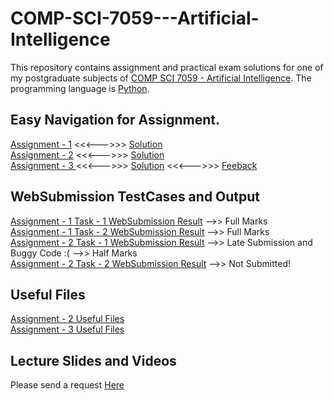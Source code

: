 # COMP-SCI-7059---Artificial-Intelligence
This repository contains assignment and practical exam solutions for one of my postgraduate subjects of [COMP SCI 7059 - Artificial Intelligence](https://www.adelaide.edu.au/course-outlines/009516/1/sem-1/). The programming language is [Python](https://www.python.org/).  

## Easy Navigation for Assignment.
[Assignment - 1](https://github.com/Vanditg/COMP-SCI-7059---Artificial-Intelligence/tree/master/Assignment/Assignment%20-%201/Problem) <<<--->>> [Solution](https://github.com/Vanditg/COMP-SCI-7059---Artificial-Intelligence/tree/master/Assignment/Assignment%20-%201/Solution)  
[Assignment - 2](https://github.com/Vanditg/COMP-SCI-7059---Artificial-Intelligence/tree/master/Assignment/Assignment%20-%202/Problem) <<<--->>> [Solution](https://github.com/Vanditg/COMP-SCI-7059---Artificial-Intelligence/tree/master/Assignment/Assignment%20-%202/Solution)  
[Assignment - 3 ](https://github.com/Vanditg/COMP-SCI-7059---Artificial-Intelligence/tree/master/Assignment/Assignment%20-%203/Problem) <<<--->>> [Solution](https://github.com/Vanditg/COMP-SCI-7059---Artificial-Intelligence/tree/master/Assignment/Assignment%20-%203/Solution) <<<--->>> [Feeback](https://github.com/Vanditg/COMP-SCI-7059---Artificial-Intelligence/tree/master/Assignment/Assignment%20-%203/Feedback)    

## WebSubmission TestCases and Output
[Assignment - 1 Task - 1 WebSubmission Result](https://github.com/Vanditg/COMP-SCI-7059---Artificial-Intelligence/blob/master/Assignment/Assignment%20-%201/WebSubmission/Assignment%20-%201%20-%20Task_1.pdf) -->> Full Marks  
[Assignment - 1 Task - 2 WebSubmission Result](https://github.com/Vanditg/COMP-SCI-7059---Artificial-Intelligence/blob/master/Assignment/Assignment%20-%201/WebSubmission/Assignment%20-%201%20-%20Task_2.pdf) -->> Full Marks  
[Assignment - 2 Task - 1 WebSubmission Result](https://github.com/Vanditg/COMP-SCI-7059---Artificial-Intelligence/tree/master/Assignment/Assignment%20-%202/WebSubmission)  -->> Late Submission and Buggy Code :(  -->> Half Marks  
[Assignment - 2 Task - 2 WebSubmission Result](http://blank.org/) -->> Not Submitted!  

## Useful Files 
[Assignment - 2 Useful Files](https://github.com/Vanditg/COMP-SCI-7059---Artificial-Intelligence/tree/master/useful_files)  
[Assignment - 3 Useful Files](https://github.com/Vanditg/COMP-SCI-7059---Artificial-Intelligence/tree/master/useful_files/Assignment_3_Random_Values_and_Samples)  

## Lecture Slides and Videos  
Please send a request [Here](https://shorturl.at/aEPRT)  